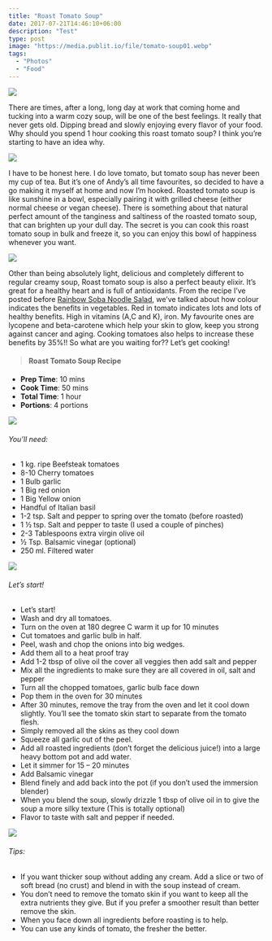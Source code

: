 ```yaml
---
title: "Roast Tomato Soup"
date: 2017-07-21T14:46:10+06:00
description: "Test"
type: post
image: "https://media.publit.io/file/tomato-soup01.webp"
tags:
  - "Photos"
  - "Food"
---
```


![](https://media.publit.io/file/tomato-soup02.webp)

There are times, after a long, long day at work that coming home and tucking into a warm cozy soup, will be one of the best feelings. It really that never gets old. Dipping bread and slowly enjoying every flavor of your food. Why should you spend 1 hour cooking this roast tomato soup? I think you’re starting to have an idea why.

![](https://media.publit.io/file/tomato-soup03.webp)

I have to be honest here. I do love tomato, but tomato soup has never been my cup of tea. But it’s one of Andy’s all time favourites, so decided to have a go making it myself at home and now I’m hooked. Roasted tomato soup is like sunshine in a bowl, especially pairing it with grilled cheese (either normal cheese or vegan cheese). There is something about that natural perfect amount of the tanginess and saltiness of the roasted tomato soup, that can brighten up your dull day. The secret is you can cook this roast tomato soup in bulk and freeze it, so you can enjoy this bowl of happiness whenever you want.

![](https://media.publit.io/file/tomato-soup04.webp)

Other than being absolutely light, delicious and completely different to regular creamy soup, Roast tomato soup is also a perfect beauty elixir. It’s great for a healthy heart and is full of antioxidants. From the recipe I’ve posted before [Rainbow Soba Noodle Salad](../rainbow-noodle-salad), we’ve talked about how colour indicates the benefits in vegetables. Red in tomato indicates lots and lots of healthy benefits. High in vitamins (A,C and K), iron. My favourite ones are lycopene and beta-carotene which help your skin to glow, keep you strong against cancer and aging. Cooking tomatoes also helps to increase these benefits by 35%!! So what are you waiting for?? Let’s get cooking!


>#### Roast Tomato Soup Recipe

- **Prep Time**: 10 mins
- **Cook Time**: 50 mins
- **Total Time**: 1 hour
- **Portions**: 4 portions

![](https://media.publit.io/file/tomato-soup05.webp)

###### You’ll need:
- 1 kg. ripe Beefsteak tomatoes
- 8-10 Cherry tomatoes
- 1 Bulb garlic
- 1 Big red onion
- 1 Big Yellow onion
- Handful of Italian basil
- 1-2 tsp. Salt  and pepper to spring over the tomato (before roasted)
- 1 ½ tsp. Salt and pepper to taste (I used a couple of pinches)
- 2-3 Tablespoons extra virgin olive oil
- ½ Tsp. Balsamic vinegar (optional)
- 250 ml. Filtered water

![](https://media.publit.io/file/tomato-soup06.webp)

###### Let’s start!
- Let’s start!
- Wash and dry all tomatoes.
- Turn on the oven at 180 degree C warm it up for 10 minutes
- Cut tomatoes and garlic bulb in half.
- Peel, wash and chop the onions into big wedges.
- Add them all to a heat proof tray
- Add 1-2 tbsp of olive oil the cover all veggies then add salt and pepper
- Mix all the ingredients to make sure they are all covered in oil, salt and pepper
- Turn all the chopped tomatoes, garlic bulb face down
- Pop them in the oven for 30 minutes
- After 30 minutes, remove the tray from the oven and let it cool down slightly. You’ll see the tomato skin start to separate from the tomato flesh.
- Simply removed all the skins as they cool down
- Squeeze all garlic out of the peel.
- Add all roasted ingredients (don’t forget the delicious juice!) into a large heavy bottom pot and add water.
- Let it simmer for 15 – 20 minutes
- Add Balsamic vinegar
- Blend finely and add back into the pot (if you don’t used the immersion blender)
- When you blend the soup, slowly drizzle 1 tbsp of olive oil in to give the soup a more silky texture (This is totally optional)
- Flavor to taste with salt and pepper if needed.

![](https://media.publit.io/file/tomato-soup07.webp)

###### Tips:
- If you want thicker soup without adding any cream. Add a slice or two of soft bread (no crust) and blend in with the soup instead of cream.
- You don’t need to remove the tomato skin if you want to keep all the extra nutrients they give. But if you prefer a smoother result than better remove the skin.
- When you face down all ingredients before roasting is to help.
- You can use any kinds of tomato, the fresher the better.
